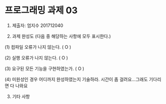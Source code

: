 ﻿# 프로그래밍 과제 03

1. 제출자:  엄지수 201712040

2. 과제 완성도 (다음 중 해당하는 사항에 모두 표시한다.)

(1) 컴파일 오류가 나지 않는다. ( O   )

(2) 실행 오류가 나지 않는다. (  O  )

(3) 요구된 모든 기능을 구현하였는가. (   O  )

(4) 미원성인 경우 어디까지 완성하였는지 기술하라.
시간이 좀 걸려요...그래도  기다리면 다 나와요


3. 기타 사항 
